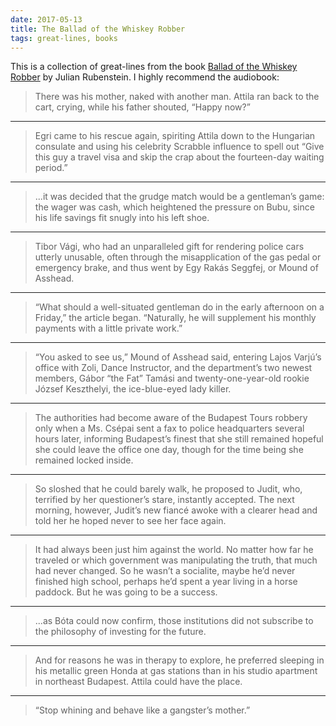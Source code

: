 ```yaml
---
date: 2017-05-13
title: The Ballad of the Whiskey Robber
tags: great-lines, books
---
```


This is a collection of great-lines from the book [Ballad of the Whiskey Robber](https://bookshop.org/books/ballad-of-the-whiskey-robber-a-true-story-of-bank-heists-ice-hockey-transylvanian-pelt-smuggling-moonlighting-detectives-and-broken-hearts/9780316010733) by Julian Rubenstein. I highly recommend the audiobook:

> There was his mother, naked with another man. Attila ran back to the cart, crying, while his father shouted, “Happy now?”

---

> Egri came to his rescue again, spiriting Attila down to the Hungarian consulate and using his celebrity Scrabble influence to spell out “Give this guy a travel visa and skip the crap about the fourteen-day waiting period.”

---

> ...it was decided that the grudge match would be a gentleman’s game: the wager was cash, which heightened the pressure on Bubu, since his life savings fit snugly into his left shoe.

---

> Tibor Vági, who had an unparalleled gift for rendering police cars utterly unusable, often through the misapplication of the gas pedal or emergency brake, and thus went by Egy Rakás Seggfej, or Mound of Asshead.

---

> “What should a well-situated gentleman do in the early afternoon on a Friday,” the article began. “Naturally, he will supplement his monthly payments with a little private work.”

---

> “You asked to see us,” Mound of Asshead said, entering Lajos Varjú’s office with Zoli, Dance Instructor, and the department’s two newest members, Gábor “the Fat” Tamási and twenty-one-year-old rookie József Keszthelyi, the ice-blue-eyed lady killer.

---

> The authorities had become aware of the Budapest Tours robbery only when a Ms. Csépai sent a fax to police headquarters several hours later, informing Budapest’s finest that she still remained hopeful she could leave the office one day, though for the time being she remained locked inside.

---

> So sloshed that he could barely walk, he proposed to Judit, who, terrified by her questioner’s stare, instantly accepted. The next morning, however, Judit’s new fiancé awoke with a clearer head and told her he hoped never to see her face again.

---

> It had always been just him against the world. No matter how far he traveled or which government was manipulating the truth, that much had never changed. So he wasn’t a socialite, maybe he’d never finished high school, perhaps he’d spent a year living in a horse paddock. But he was going to be a success. 

---

> ...as Bóta could now confirm, those institutions did not subscribe to the philosophy of investing for the future.

---

> And for reasons he was in therapy to explore, he preferred sleeping in his metallic green Honda at gas stations than in his studio apartment in northeast Budapest. Attila could have the place.

---

> “Stop whining and behave like a gangster’s mother.”